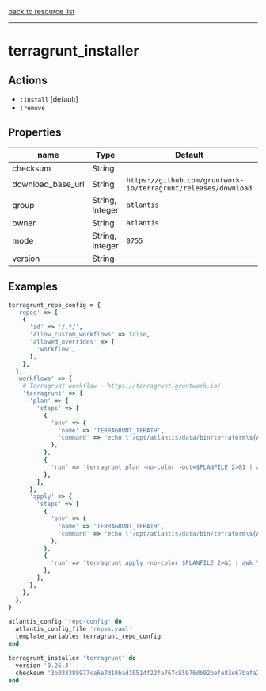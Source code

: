 [back to resource list](https://github.com/sous-chefs/atlantis#resources)

---

# terragrunt_installer

## Actions

- `:install` [default]
- `:remove`

## Properties

| name                        | Type            | Default                                                        | Description   |
| --------------------------- | --------------- | -------------------------------------------------------------- | ------------- |
| checksum                    | String          |                                                                | Required      |
| download_base_url           | String          | `https://github.com/gruntwork-io/terragrunt/releases/download` |               |
| group                       | String, Integer | `atlantis`                                                     |               |
| owner                       | String          | `atlantis`                                                     |               |
| mode                        | String, Integer | `0755`                                                         |               |
| version                     | String          |                                                                | Required      |

## Examples

```ruby
terragrunt_repo_config = {
  'repos' => [
    {
      'id' => '/.*/',
      'allow_custom_workflows' => false,
      'allowed_overrides' => [
        'workflow',
      ],
    },
  ],
  'workflows' => {
    # Terragrunt workflow - https://terragrunt.gruntwork.io/
    'terragrunt' => {
      'plan' => {
        'steps' => [
          {
            'env' => {
              'name' => 'TERRAGRUNT_TFPATH',
              'command' => "echo \"/opt/atlantis/data/bin/terraform\${ATLANTIS_TERRAFORM_VERSION}\"",
            },
          },
          {
            'run' => 'terragrunt plan -no-color -out=$PLANFILE 2>&1 | awk \'BEGIN{flag=0} { if (!flag && /------------------------------------------------------------------------/){ flag=1; buf="" } else {buf = buf $0 ORS} } END { printf "%s", buf; }\'',
          },
        ],
      },
      'apply' => {
        'steps' => [
          {
            'env' => {
              'name' => 'TERRAGRUNT_TFPATH',
              'command' => "echo \"/opt/atlantis/data/bin/terraform\${ATLANTIS_TERRAFORM_VERSION}\"",
            },
          },
          {
            'run' => 'terragrunt apply -no-color $PLANFILE 2>&1 | awk \'BEGIN{flag=0} { if (!flag && /------------------------------------------------------------------------/){ flag=1; buf="" } else {buf = buf $0 ORS} } END { printf "%s", buf; }\'',
          },
        ],
      },
    },
  },
}

atlantis_config 'repo-config' do
  atlantis_config_file 'repos.yaml'
  template_variables terragrunt_repo_config
end

terragrunt_installer 'terragrunt' do
  version '0.25.4'
  checksum '3b033389977ca6e7d10bad10514f22fa767c85b76db92befe83e67bafa2c8413'
end
```
